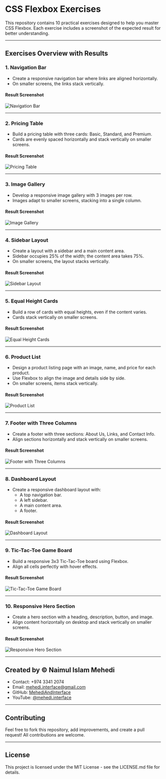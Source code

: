 # CSS Flexbox Exercises

This repository contains 10 practical exercises designed to help you master CSS Flexbox. Each exercise includes a screenshot of the expected result for better understanding.

---

## **Exercises Overview with Results**

### **1. Navigation Bar**
- Create a responsive navigation bar where links are aligned horizontally.
- On smaller screens, the links stack vertically.

#### **Result Screenshot**
![Navigation Bar](./Challenge%201%20-%20Responsive%20Navigation%20Bar/Result.png)

---

### **2. Pricing Table**
- Build a pricing table with three cards: Basic, Standard, and Premium.
- Cards are evenly spaced horizontally and stack vertically on smaller screens.

#### **Result Screenshot**
![Pricing Table](./Challenge%202%20-%20Pricing%20Table/Result.png)

---

### **3. Image Gallery**
- Develop a responsive image gallery with 3 images per row.
- Images adapt to smaller screens, stacking into a single column.

#### **Result Screenshot**
![Image Gallery](./Challenge%203%20-%20Image%20Gallery/Result.png)

---

### **4. Sidebar Layout**
- Create a layout with a sidebar and a main content area.
- Sidebar occupies 25% of the width; the content area takes 75%.
- On smaller screens, the layout stacks vertically.

#### **Result Screenshot**
![Sidebar Layout](./Challenge%204%20-%20Sidebar%20Layout/Result.png)

---

### **5. Equal Height Cards**
- Build a row of cards with equal heights, even if the content varies.
- Cards stack vertically on smaller screens.

#### **Result Screenshot**
![Equal Height Cards](./Challenge%205%20-%20Equal%20Height%20Cards/Result.png)

---

### **6. Product List**
- Design a product listing page with an image, name, and price for each product.
- Use Flexbox to align the image and details side by side.
- On smaller screens, items stack vertically.

#### **Result Screenshot**
![Product List](./Challenge%206%20-%20Product%20List/Result.png)

---

### **7. Footer with Three Columns**
- Create a footer with three sections: About Us, Links, and Contact Info.
- Align sections horizontally and stack vertically on smaller screens.

#### **Result Screenshot**
![Footer with Three Columns](./Challenge%207%20-%20Footer%20with%20Three%20Columns/Result.png)

---

### **8. Dashboard Layout**
- Create a responsive dashboard layout with:
  - A top navigation bar.
  - A left sidebar.
  - A main content area.
  - A footer.

#### **Result Screenshot**
![Dashboard Layout](./Challenge%208%20-%20Dashboard%20Layout/Result.png)

---

### **9. Tic-Tac-Toe Game Board**
- Build a responsive 3x3 Tic-Tac-Toe board using Flexbox.
- Align all cells perfectly with hover effects.

#### **Result Screenshot**
![Tic-Tac-Toe Game Board](./Challenge%209%20-%20Toe%20Game%20Board/Result.png)

---

### **10. Responsive Hero Section**
- Create a hero section with a heading, description, button, and image.
- Align content horizontally on desktop and stack vertically on smaller screens.

#### **Result Screenshot**
![Responsive Hero Section](./Challenge%2010%20-%20Responsive%20Hero%20Section/Result.png)

---

## **Created by &copy; Naimul Islam Mehedi**
- Contact: +974 3341 2074
- Email: mehedi.interface@gmail.com
- GitHub: [MehediAndInterface](https://github.com/MehediAndInterface)
- YouTube: [@mehedi.interface](https://www.youtube.com/@mehedi.interface)

---

## **Contributing**
Feel free to fork this repository, add improvements, and create a pull request! All contributions are welcome.

---

## **License**
This project is licensed under the MIT License - see the LICENSE.md file for details.